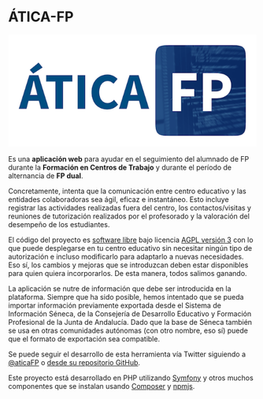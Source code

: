 # ÁTICA-FP

![Logo de ÁTICA-FP](images/ÁTICA_FP_p.png)

Es una **aplicación web** para ayudar en el seguimiento del alumnado de FP durante la
**Formación en Centros de Trabajo** y durante el período de alternancia de **FP dual**.

Concretamente, intenta que la comunicación entre centro educativo y las entidades colaboradoras sea ágil,
eficaz e instantáneo. Esto incluye registrar las actividades realizadas fuera del centro, los contactos/visitas y
reuniones de tutorización realizados por el profesorado y la valoración del desempeño de los estudiantes.

El código del proyecto es [software libre](https://www.gnu.org/philosophy/free-sw.es.html)
bajo licencia [AGPL versión 3] con lo que puede desplegarse en tu centro educativo sin necesitar ningún tipo
de autorización e incluso modificarlo para adaptarlo a nuevas necesidades. Eso sí, los cambios y mejoras que
se introduzcan deben estar disponibles para quien quiera incorporarlos. De esta manera, todos salimos ganando.

La aplicación se nutre de información que debe ser introducida en la plataforma. Siempre que ha
sido posible, hemos intentado que se pueda importar información previamente exportada desde el
Sistema de Información Séneca, de la Consejería de Desarrollo Educativo y Formación Profesional de la
Junta de Andalucía. Dado que la base de Séneca también se usa en otras comunidades autónomas (con otro
nombre, eso sí) puede que el formato de exportación sea compatible.

Se puede seguir el desarrollo de esta herramienta vía Twitter siguiendo a [@aticaFP] o
[desde su repositorio GitHub](https://github.com/iesoretania/atica-fp).

Este proyecto está desarrollado en PHP utilizando [Symfony] y otros muchos componentes que se instalan usando
[Composer] y [npmjs].

[Symfony]: http://symfony.com/
[Composer]: http://getcomposer.org
[AGPL versión 3]: http://www.gnu.org/licenses/agpl.html
[Node.js]: https://nodejs.org/en/
[npmjs]: https://npmjs.com/
[@aticaFP]: https://twitter.com/aticaFP
